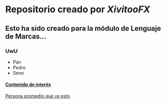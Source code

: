 # Repositorio creado por _XivitooFX_
## Esto ha sido creado para la módulo de Lenguaje de Marcas...
### **UwU**
- Pan
- Pedro
- Seno
#### [Contenido de interés](http://images3.memedroid.com/images/UPLOADED708/62cec8ef5f67b.jpeg)
[Persona promedio que ve esto](https://encrypted-tbn0.gstatic.com/images?q=tbn:ANd9GcTykZhBwvJ8tidcKdrn7nkOjeEcSZR5ar3cxw&usqp=CAU)
